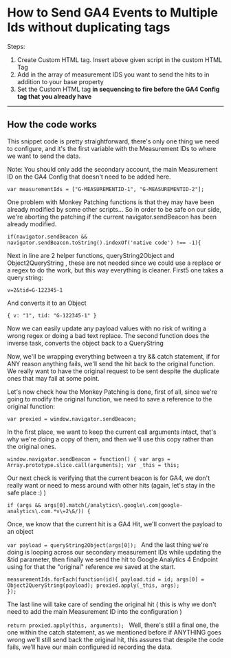 # How to Send GA4 Events to Multiple Ids without duplicating tags

Steps:
1. Create Custom HTML tag. Insert above given script in the custom HTML Tag
2. Add in the array of measurement IDS you want to send the hits to in addition to your base property
3. Set the Custom HTML tag **in sequencing to fire before the GA4 Config tag that you already have**
---
## How the code works
This snippet code is pretty straightforward, there's only one thing we need to configure, and it's the first variable with the Measurement IDs to where we want to send the data.


Note: You should only add the secondary account, the main Measurement ID on the GA4 Config that doesn't need to be added here.

`var measurementIds = ["G-MEASUREMENTID-1", "G-MEASUREMENTID-2"]; `

One problem with Monkey Patching functions is that they may have been already modified by some other scripts... So in order to be safe on our side, we're aborting the patching if the current navigator.sendBeacon has been already modified.

`if(navigator.sendBeacon && navigator.sendBeacon.toString().indexOf('native code') !== -1){ `


Next in line are 2 helper functions, queryString2Object and Object2QueryString , these are not needed since we could use a replace or a regex to do the work, but this way everything is cleaner. First5 one takes a query string:

`v=2&tid=G-122345-1 `

And converts it to an Object

`{
   v: "1",
   tid: "G-122345-1"
} `

Now we can easily update any payload values with no risk of writing a wrong regex or doing a bad text replace. The second function does the inverse task, converts the object back to a QueryString

Now, we'll be wrapping everything between a try && catch statement, if for ANY reason anything fails, we'll send the hit back to the original function. We really want to have the original request to be sent despite the duplicate ones that may fail at some point.

Let's now check how the Monkey Patching is done, first of all, since we're going to modify the original function, we need to save a reference to the original function:

`var proxied = window.navigator.sendBeacon;  `

In the first place, we want to keep the current call arguments intact, that's why we're doing a copy of them, and then we'll use this copy rather than the original ones.

`window.navigator.sendBeacon = function() {
    var args = Array.prototype.slice.call(arguments);
    var _this = this; `

Our next check is verifying that the current beacon is for GA4, we don't really want or need to mess around with other hits (again, let's stay in the safe place :) )

`if (args && args[0].match(/analytics\.google\.com|google-analytics\.com.*v\=2\&/)) { `

Once, we know that the current hit is a GA4 Hit, we'll convert the payload to an object

`var payload = queryString2Object(args[0]); `
And the last thing we're doing is looping across our secondary measurement IDs while updating the &tid parameter, then finally we send the hit to Google Analytics 4 Endpoint using for that the "original" reference we saved at the start.

`measurementIds.forEach(function(id){
    payload.tid = id;
    args[0] = Object2QueryString(payload);
    proxied.apply(_this, args);                          
});    `

The last line will take care of sending the original hit ( this is why we don't need to add the main Measurement ID into the configuration )

`return proxied.apply(this, arguments); `
Well, there's still a final one, the one within the catch statement, as we mentioned before if ANYTHING goes wrong we'll still send back the original hit, this assures that despite the code fails, we'll have our main configured id recording the data.
